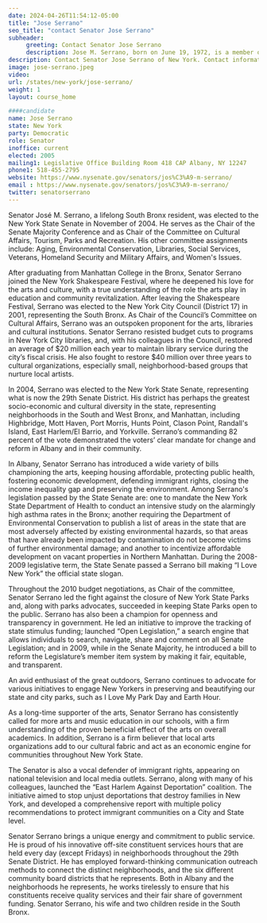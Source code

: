 ```yaml
---
date: 2024-04-26T11:54:12-05:00
title: "Jose Serrano"
seo_title: "contact Senator Jose Serrano"
subheader:
     greeting: Contact Senator Jose Serrano
     description: Jose M. Serrano, born on June 19, 1972, is a member of the Democratic Party and serves in the New York State Senate, representing District 29, which includes Mott Haven, Melrose, Highbridge, Morris Heights, Spanish Harlem, Yorkville, Roosevelt Island, and part of the Upper West Side.
description: Contact Senator Jose Serrano of New York. Contact information for Jose Serrano includes email address, phone number, and mailing address.
image: jose-serrano.jpeg
video:
url: /states/new-york/jose-serrano/
weight: 1
layout: course_home

####candidate
name: Jose Serrano
state: New York
party: Democratic
role: Senator
inoffice: current
elected: 2005
mailing1: Legislative Office Building Room 418 CAP Albany, NY 12247
phone1: 518-455-2795
website: https://www.nysenate.gov/senators/jos%C3%A9-m-serrano/
email : https://www.nysenate.gov/senators/jos%C3%A9-m-serrano/
twitter: senatorserrano
---
```


Senator José M. Serrano, a lifelong South Bronx resident, was elected to the New York State Senate in November of 2004. He serves as the Chair of the Senate Majority Conference and as Chair of the Committee on Cultural Affairs, Tourism, Parks and Recreation. His other committee assignments include: Aging, Environmental Conservation, Libraries, Social Services, Veterans, Homeland Security and Military Affairs, and Women's Issues.

After graduating from Manhattan College in the Bronx, Senator Serrano joined the New York Shakespeare Festival, where he deepened his love for the arts and culture, with a true understanding of the role the arts play in education and community revitalization. After leaving the Shakespeare Festival, Serrano was elected to the New York City Council (District 17) in 2001, representing the South Bronx. As Chair of the Council’s Committee on Cultural Affairs, Serrano was an outspoken proponent for the arts, libraries and cultural institutions. Senator Serrano resisted budget cuts to programs in New York City libraries, and, with his colleagues in the Council, restored an average of $20 million each year to maintain library service during the city’s fiscal crisis. He also fought to restore $40 million over three years to cultural organizations, especially small, neighborhood-based groups that nurture local artists.

In 2004, Serrano was elected to the New York State Senate, representing what is now the 29th Senate District. His district has perhaps the greatest socio-economic and cultural diversity in the state, representing neighborhoods in the South and West Bronx, and Manhattan, including Highbridge, Mott Haven, Port Morris, Hunts Point, Clason Point, Randall's Island, East Harlem/El Barrio, and Yorkville. Serrano’s commanding 82 percent of the vote demonstrated the voters’ clear mandate for change and reform in Albany and in their community.

In Albany, Senator Serrano has introduced a wide variety of bills championing the arts, keeping housing affordable, protecting public health, fostering economic development, defending immigrant rights, closing the income inequality gap and preserving the environment. Among Serrano's legislation passed by the State Senate are: one to mandate the New York State Department of Health to conduct an intensive study on the alarmingly high asthma rates in the Bronx; another requiring the Department of Environmental Conservation to publish a list of areas in the state that are most adversely affected by existing environmental hazards, so that areas that have already been impacted by contamination do not become victims of further environmental damage; and another to incentivize affordable development on vacant properties in Northern Manhattan. During the 2008-2009 legislative term, the State Senate passed a Serrano bill making “I Love New York” the official state slogan.

Throughout the 2010 budget negotiations, as Chair of the committee, Senator Serrano led the fight against the closure of New York State Parks and, along with parks advocates, succeeded in keeping State Parks open to the public. Serrano has also been a champion for openness and transparency in government. He led an initiative to improve the tracking of state stimulus funding; launched “Open Legislation,” a search engine that allows individuals to search, navigate, share and comment on all Senate Legislation; and in 2009, while in the Senate Majority, he introduced a bill to reform the Legislature’s member item system by making it fair, equitable, and transparent.

An avid enthusiast of the great outdoors, Serrano continues to advocate for various initiatives to engage New Yorkers in preserving and beautifying our state and city parks, such as I Love My Park Day and Earth Hour.

As a long-time supporter of the arts, Senator Serrano has consistently called for more arts and music education in our schools, with a firm understanding of the proven beneficial effect of the arts on overall academics. In addition, Serrano is a firm believer that local arts organizations add to our cultural fabric and act as an economic engine for communities throughout New York State.

The Senator is also a vocal defender of immigrant rights, appearing on national television and local media outlets. Serrano, along with many of his colleagues, launched the “East Harlem Against Deportation” coalition. The initiative aimed to stop unjust deportations that destroy families in New York, and developed a comprehensive report with multiple policy recommendations to protect immigrant communities on a City and State level.

Senator Serrano brings a unique energy and commitment to public service. He is proud of his innovative off-site constituent services hours that are held every day (except Fridays) in neighborhoods throughout the 29th Senate District. He has employed forward-thinking communication outreach methods to connect the distinct neighborhoods, and the six different community board districts that he represents. Both in Albany and the neighborhoods he represents, he works tirelessly to ensure that his constituents receive quality services and their fair share of government funding. Senator Serrano, his wife and two children reside in the South Bronx.
